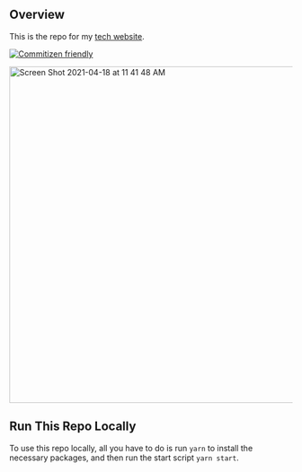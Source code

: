 ## Overview

This is the repo for my [tech website](https://jasonwu.io).

[![Commitizen friendly](https://img.shields.io/badge/commitizen-friendly-brightgreen.svg)](http://commitizen.github.io/cz-cli/)

<img width="600" alt="Screen Shot 2021-04-18 at 11 41 48 AM" src="https://user-images.githubusercontent.com/45532884/115151550-5258d480-a03b-11eb-93f1-b7645e74d7f2.png">

## Run This Repo Locally

To use this repo locally, all you have to do is run `yarn` to install the necessary packages, and then run the start script `yarn start`.

